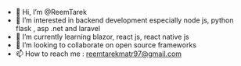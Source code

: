 - 👋 Hi, I’m @ReemTarek
- 👀 I’m interested in backend development especially node js, python flask , asp .net and laravel
- 🌱 I’m currently learning blazor, react js, react native js
- 💞️ I’m looking to collaborate on open source frameworks
- 📫 How to reach me :
reemtarekmatr97@gmail.com

<!---
ReemTarek/ReemTarek is a ✨ special ✨ repository because its `README.md` (this file) appears on your GitHub profile.
You can click the Preview link to take a look at your changes.
--->
